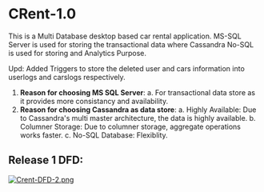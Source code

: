 # CRent-1.0
This is a Multi Database desktop based car rental application. MS-SQL Server is used for storing the transactional data where Cassandra No-SQL is used for storing and Analytics Purpose.

Upd: Added Triggers to store the deleted user and cars information into userlogs and carslogs respectively.

1. **Reason for choosing MS SQL Server**: 
     a. For transactional data store as it provides more consistancy and availability.
2. **Reason for choosing Cassandra as data store**:
     a. Highly Available: Due to Cassandra's multi master architecture, the data is highly available.
     b. Columner Storage: Due to columner storage, aggregate operations works faster.
     c. No-SQL Database: Flexiblity.
            
## Release 1 DFD:
[![Crent-DFD-2.png](https://i.postimg.cc/QM8rCbnP/Crent-DFD-2.png)](https://postimg.cc/mP5n6Q4N)
